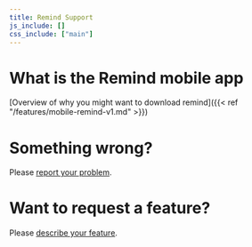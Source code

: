 ```yaml
---
title: Remind Support
js_include: []
css_include: ["main"]
---
```


# What is the Remind mobile app
[Overview of why you might want to download remind]({{< ref "/features/mobile-remind-v1.md" >}})

# Something wrong?
Please [report your problem](https://github.com/learnalist/support/issues/new).

# Want to request a feature?
Please [describe your feature](https://github.com/learnalist/support/issues/new).
